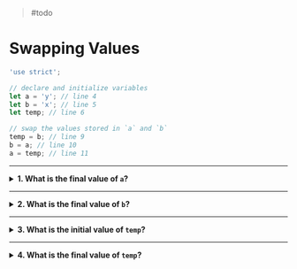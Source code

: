 > #todo

# Swapping Values

```js
'use strict';

// declare and initialize variables
let a = 'y'; // line 4
let b = 'x'; // line 5
let temp; // line 6

// swap the values stored in `a` and `b`
temp = b; // line 9
b = a; // line 10
a = temp; // line 11
```

---

<details>
<summary><strong>1. What is the final value of <code>a</code>?</strong></summary>
<br>

<details>
<summary><em>A. undefined</em></summary>
<br>

Nope. `a` never stores the value `undefined` in this program.

`a` is _initialized_ to `"y"` on line 4, and later _reassigned_ to `"x"` on
line 11.

</details>
<details>
<summary><em>B. "x"</em></summary>
<br>

Correct! On line 11 `"x"` is _assigned_ to `a`.

Because this is the last time `a` is _assigned_ a value, `"x"` is the final
value stored in `a`.

</details>
<details>
<summary><em>C. "y"</em></summary>
<br>

Nope. `"y"` is the _initial_ value stored in `a`, but on line 11 `a` is
reassigned a new value.

Because line 11 is the _last time_ `a` is assigned a new value and it is
assigned `"x"`, it's not possible for the final value to be `"y"`.

</details>

</details>

---

<details>
<summary><strong>2. What is the final value of <code>b</code>?</strong></summary>
<br>

<details>
<summary><em>A. undefined</em></summary>
<br>

Nope. `b` never stores the value `undefined` in this program.

`b` is _initialized_ to `"x"` on line 5, and later _reassigned_ to `"y"` on
line 10.

</details>
<details>
<summary><em>B. "x"</em></summary>
<br>

Nope. `"x"` is the _initial_ value stored in `b`, but on line 10 `b` is
reassigned a new value.

Because line 10 is the _last time_ `b` is assigned a new value and it is
assigned `"y"`, it's not possible for the final value to be `"x"`.

</details>
<details>
<summary><em>C. "y"</em></summary>
<br>

Correct! On line 10 `"y"` is _assigned_ to `b`.

Because this is the last time `b` is _assigned_ a value, `"y"` is the final
value stored in `b`.

</details>

</details>

---

<details>
<summary><strong>3. What is the initial value of <code>temp</code>?</strong></summary>
<br>

<details>
<summary><em>A. undefined</em></summary>
<br>

Correct! On line 6 `temp` is _declared_ but not _initialized_, so it's value is
`undefined` by default.

</details>
<details>
<summary><em>B. "x"</em></summary>
<br>

Nope. `temp` is _declared_ but not _initialized_. This means it's initial value
will be `undefined` by default.

</details>
<details>
<summary><em>C. "y"</em></summary>
<br>

Nope. `temp` is _declared_ but not _initialized_. This means it's initial value
will be `undefined` by default.

</details>

</details>

---

<details>
<summary><strong>4. What is the final value of <code>temp</code>?</strong></summary>
<br>

<details>
<summary><em>A. undefined</em></summary>
<br>

Nope. The _initial_ value for `temp` is `undefined`, but on line 9 it is
assigned the value `"x"`.

Because this is the last time that `temp` is _reassigned_, `"x"` is the final
value.

</details>
<details>
<summary><em>B. "x"</em></summary>
<br>

Correct! On line 9 `"x"` is _assigned_ to `temp`.

Because this is the last time `temp` is _assigned_ a value, `"x"` is the final
value stored in `temp`.

</details>
<details>
<summary><em>C. "y"</em></summary>
<br>

Nope. `temp` never stores the value `"y"`. The only two values it stores in this
program are `undefined` and `"x"`.

</details>

</details>
